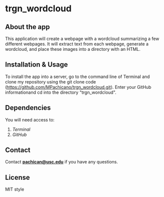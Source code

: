 # trgn_wordcloud
## About the app
This application will create a webpage with a wordcloud summarizing a few different webpages. It will extract text from each webpage, generate a wordcloud, and place these images into a directory with an HTML.
## Installation & Usage
To install the app into a server, go to the command line of Terminal and clone my repository using the git clone code (https://github.com/MPachicano/trgn_wordcloud.git). Enter your GitHub informationand cd into the directory "trgn_wordcloud". 
## Dependencies
You will need access to:
1. *Terminal*
2.  *GitHub*  
## Contact
Contact **pachican@usc.edu** if you have any questions. 
## License
MIT style
